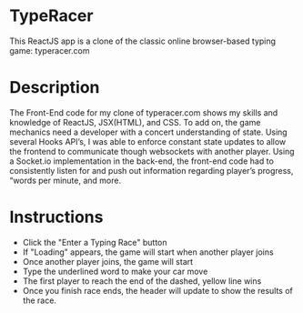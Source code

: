 # TypeRacer
This ReactJS app is a clone of the classic online browser-based typing game: typeracer.com

# Description
The Front-End code for my clone of typeracer.com shows my skills and knowledge of ReactJS, JSX(HTML), and CSS. To add on, the game mechanics need a developer with a concert understanding of state. Using several Hooks API’s, I was able to enforce constant state updates to allow the frontend to communicate though websockets with another player. Using a Socket.io implementation in the back-end, the front-end code had to consistently listen for and push out information regarding player’s progress, “words per minute, and more.

# Instructions 
- Click the "Enter a Typing Race" button
- If "Loading" appears, the game will start when another player joins
- Once another player joins, the game will start
- Type the underlined word to make your car move
- The first player to reach the end of the dashed, yellow line wins
- Once you finish race ends, the header will update to show the results of the race.

